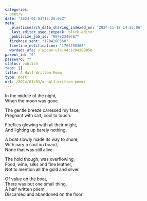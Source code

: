 ```yaml
---
categories:
- poetry
date: "2024-01-03T13:26:07Z"
meta:
  _elasticsearch_data_sharing_indexed_on: "2024-11-18 14:55:06"
  _last_editor_used_jetpack: block-editor
  _publicize_job_id: "90782340487"
  firehose_sent: "1704288368"
  timeline_notification: "1704288368"
  wordads_ufa: s:wpcom-ufa-v4:1704288850
parent_id: "0"
password: ""
status: publish
tags: []
title: A Half Written Poem
type: post
url: /2024/01/03/a-half-written-poem/
---
```


In the middle of the night,\
When the moon was gone.

The gentle breeze caressed my face,\
Pregnant with salt, cool to touch.

Fireflies glowing with all their might,\
And lighting up barely nothing.

A boat slowly made its way to shore,\
With nary a soul on board,\
None that was still alive.

The hold though, was overflowing,\
Food, wine, silks and fine leather,\
Not to mention all the gold and silver.

Of value on the boat,\
There was but one small thing,\
A half written poem,\
Discarded and abandoned on the floor.
